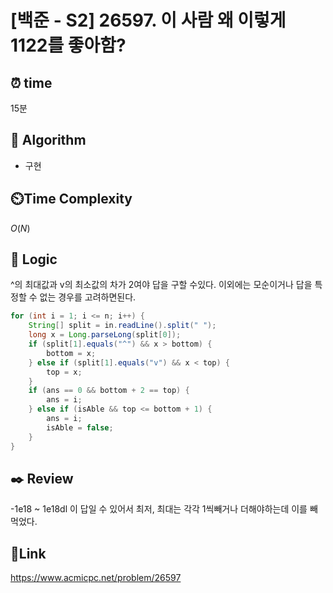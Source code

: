 # [백준 - S2] 26597. 이 사람 왜 이렇게 1122를 좋아함?

## ⏰ **time**

15분

## :pushpin: **Algorithm**

- 구현

## ⏲️**Time Complexity**

$O(N)$

## :round_pushpin: **Logic**
^의 최대값과 v의 최소값의 차가 2여야 답을 구할 수있다. 이외에는 모순이거나 답을 특정할 수 없는 경우를 고려하면된다.
```java
for (int i = 1; i <= n; i++) {
	String[] split = in.readLine().split(" ");
	long x = Long.parseLong(split[0]);
	if (split[1].equals("^") && x > bottom) {
		bottom = x;
	} else if (split[1].equals("v") && x < top) {
		top = x;
	}
	if (ans == 0 && bottom + 2 == top) {
		ans = i;
	} else if (isAble && top <= bottom + 1) {
		ans = i;
		isAble = false;
	}
}
```

## :black_nib: **Review**
-1e18 ~ 1e18dl 이 답일 수 있어서 최저, 최대는 각각 1씩빼거나 더해야하는데 이를 빼먹었다.

## 📡**Link**

https://www.acmicpc.net/problem/26597
